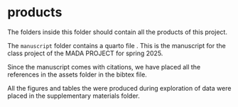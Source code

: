 # products

The folders inside this folder should contain all the products of this project.

 
The `manuscript` folder contains a quarto file . This is the manuscript for the class project of the MADA PROJECT for spring 2025. 


Since the manuscript comes with citations, we have placed all the references in the assets folder in the bibtex file.

All the figures and tables the were produced during exploration of data were placed in the supplementary materials folder.



